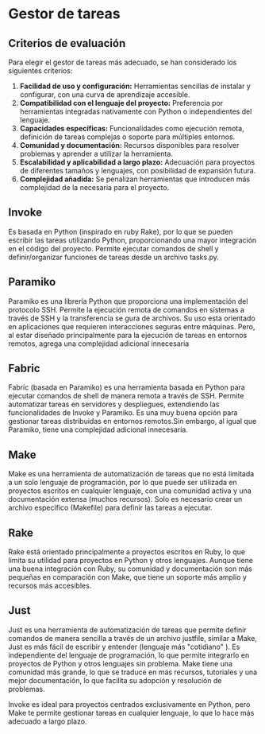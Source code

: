 # Gestor de tareas

## Criterios de evaluación
Para elegir el gestor de tareas más adecuado, se han considerado los siguientes criterios:

1. **Facilidad de uso y configuración:** Herramientas sencillas de instalar y configurar, con una curva de aprendizaje accesible.
2. **Compatibilidad con el lenguaje del proyecto:** Preferencia por herramientas integradas nativamente con Python o independientes del lenguaje.
3. **Capacidades específicas:** Funcionalidades como ejecución remota, definición de tareas complejas o soporte para múltiples entornos.
4. **Comunidad y documentación:** Recursos disponibles para resolver problemas y aprender a utilizar la herramienta.
5. **Escalabilidad y aplicabilidad a largo plazo:** Adecuación para proyectos de diferentes tamaños y lenguajes, con posibilidad de expansión futura.
6. **Complejidad añadida:** Se penalizan herramientas que introducen más complejidad de la necesaria para el proyecto.



## Invoke

Es basada en Python (inspirado en ruby Rake), por lo que se pueden escribir las tareas utilizando Python, proporcionando una mayor integración en el código del proyecto.
Permite ejecutar comandos de shell y definir/organizar funciones de tareas desde un archivo tasks.py. 

## Paramiko

Paramiko es una librería Python que proporciona una implementación del protocolo SSH. Permite la ejecución remota de comandos en sistemas a través de SSH y la transferencia se gura de archivos. Su uso esta orientado en aplicaciones que requieren interacciones seguras entre máquinas. Pero, al estar diseñado principalmente para la ejecución de tareas en entornos remotos, agrega una complejidad adicional innecesaria

## Fabric

Fabric (basada en Paramiko) es una herramienta basada en Python para ejecutar comandos de shell de manera remota a través de SSH. Permite automatizar tareas en servidores y despliegues, extendiendo las funcionalidades de Invoke y Paramiko. Es una muy buena opción para gestionar tareas distribuidas en entornos remotos.Sin embargo, al igual que Paramiko, tiene una complejidad adicional innecesaria.


## Make

Make es una herramienta de automatización de tareas que no está limitada a un solo lenguaje de programación, por lo que puede ser utilizada en proyectos escritos en cualquier lenguaje, con una comunidad activa y una documentación extensa (muchos recursos). Solo es necesario crear un archivo específico (Makefile) para definir las tareas a ejecutar.

## Rake

Rake está orientado principalmente a proyectos escritos en Ruby, lo que limita su utilidad para proyectos en Python y otros lenguajes. Aunque tiene una buena integración con Ruby, su comunidad y documentación son más pequeñas en comparación con Make, que tiene un soporte más amplio y recursos más accesibles.   

 
## Just 

Just es una herramienta de automatización de tareas que permite definir comandos de manera sencilla a través de un archivo justfile, similar a Make, Just es más fácil de escribir y entender (lenguaje más "cotidiano" ).  Es independiente del lenguaje de programación, lo que permite integrarlo en proyectos de Python y otros lenguajes sin problema. Make  tiene una comunidad más grande, lo que se traduce en más recursos, tutoriales y una mejor documentación, lo que facilita su adopción y resolución de problemas.

Invoke es ideal para proyectos centrados exclusivamente en Python, pero Make te permite gestionar tareas en cualquier lenguaje, lo que lo hace más adecuado a largo plazo.

